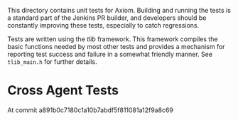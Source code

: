 This directory contains unit tests for Axiom. Building and running the tests is
a standard part of the Jenkins PR builder, and developers should be constantly 
improving these tests, especially to catch regressions. 

Tests are written using the *tlib* framework. This framework compiles the basic 
functions needed by most other tests and provides a mechanism for reporting 
test success and failure in a somewhat friendly manner. See `tlib_main.h` for 
further details.

# Cross Agent Tests

At commit a891b0c7180c1a10b7abdf5f811081a12f9a8c69
